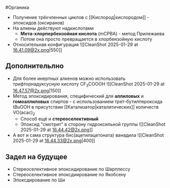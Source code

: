 #Органика 
- Получение трёхчленных циклов с [[Кислород|кислородом]] - эпоксидов (оксиранов)
- На алкены действуют надкислотами
	- **Мета-хлорпербензойная кислота** (mCPBA) - метод Прилежаева 
	- Потом она просто превращается в хлорбензойную кислоту
- Относительная конфигурация 
![[CleanShot 2025-01-29 at 16.41.09@2x.png|550]]
## Дополнительлно
- Для более инертных алкенов можно использовать трифторнадуксусную кислоту CF<sub>3</sub>COOOH
![[CleanShot 2025-01-29 at 16.47.57@2x.png|150]]
- Метод эпоксидирования, специфический для **аллиловых** и **гомоаллиловых** спиртов - с использованием трет-бутилпероксида tBuOOH в присутствии [[Катализатор|каталитических]] количеств VO(acac)<sub>2</sub>
	- Способ ещё и **стереоселективный**
	- Эпоксид "смотрит" в сторону гидроксильной группы 
![[CleanShot 2025-01-29 at 16.44.42@2x.png]]
- А вот и сама структура бис(ацетилацетоната) ванадила
![[CleanShot 2025-01-29 at 16.44.33@2x.png|400]]
## Задел на будущее
- Стереоселективное эпоксидирование по Шарплессу
- Стереоселективное эпоксдиирование по Якобсену
- Эпоксдирование по Ши 